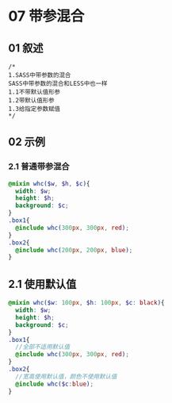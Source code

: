 # 07 带参混合

## 01 叙述

```
/*
1.SASS中带参数的混合
SASS中带参数的混合和LESS中也一样
1.1不带默认值形参
1.2带默认值形参
1.3给指定参数赋值
*/
```



## 02 示例

### 2.1 普通带参混合

```scss
@mixin whc($w, $h, $c){
  width: $w;
  height: $h;
  background: $c;
}
.box1{
  @include whc(300px, 300px, red);
}
.box2{
  @include whc(200px, 200px, blue);
}
```

## 2.1 使用默认值

```scss
@mixin whc($w: 100px, $h: 100px, $c: black){
  width: $w;
  height: $h;
  background: $c;
}
.box1{
  //全部不适用默认值
  @include whc(300px, 300px, red);
}
.box2{
  //宽高使用默认值，颜色不使用默认值
  @include whc($c:blue);
}
```